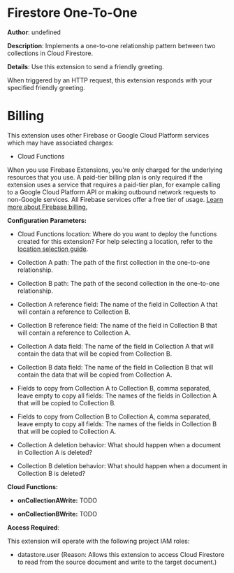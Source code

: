 # Firestore One-To-One

**Author**: undefined 

**Description**: Implements a one-to-one relationship pattern between two collections in Cloud Firestore.



**Details**: Use this extension to send a friendly greeting.

When triggered by an HTTP request, this extension responds with your specified friendly greeting.

# Billing

This extension uses other Firebase or Google Cloud Platform services which may have associated charges:

- Cloud Functions

When you use Firebase Extensions, you're only charged for the underlying resources that you use. A paid-tier billing plan is only required if the extension uses a service that requires a paid-tier plan, for example calling to a Google Cloud Platform API or making outbound network requests to non-Google services. All Firebase services offer a free tier of usage. [Learn more about Firebase billing.](https://firebase.google.com/pricing)




**Configuration Parameters:**

* Cloud Functions location: Where do you want to deploy the functions created for this extension? For help selecting a location, refer to the [location selection guide](https://firebase.google.com/docs/functions/locations).

* Collection A path: The path of the first collection in the one-to-one relationship.

* Collection B path: The path of the second collection in the one-to-one relationship.

* Collection A reference field: The name of the field in Collection A that will contain a reference to Collection B.

* Collection B reference field: The name of the field in Collection B that will contain a reference to Collection A.

* Collection A data field: The name of the field in Collection A that will contain the data that will be copied from Collection B.

* Collection B data field: The name of the field in Collection B that will contain the data that will be copied from Collection A.

* Fields to copy from Collection A to Collection B, comma separated, leave empty to copy all fields: The names of the fields in Collection A that will be copied to Collection B.

* Fields to copy from Collection B to Collection A, comma separated, leave empty to copy all fields: The names of the fields in Collection B that will be copied to Collection A.

* Collection A deletion behavior: What should happen when a document in Collection A is deleted?

* Collection B deletion behavior: What should happen when a document in Collection B is deleted?



**Cloud Functions:**

* **onCollectionAWrite:** TODO

* **onCollectionBWrite:** TODO



**Access Required**:



This extension will operate with the following project IAM roles:

* datastore.user (Reason: Allows this extension to access Cloud Firestore to read from the source document and write to the target document.)
